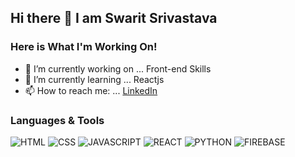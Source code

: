 ## Hi there 👋 I am Swarit Srivastava

### Here is What I'm Working On!

- 🔭 I’m currently working on ... Front-end Skills
- 🌱 I’m currently learning ... Reactjs
- 📫 How to reach me: ... [LinkedIn](https://www.linkedin.com/in/swaritsrivastava/)

### Languages & Tools
![HTML](https://cdn.pixabay.com/photo/2017/08/05/11/16/logo-2582748_640.png)
![CSS](https://cdn-icons-png.flaticon.com/512/5968/5968242.png)
![JAVASCRIPT](https://coryrylan.com/assets/images/posts/types/javascript-800x800.png)
![REACT](https://cms-assets.tutsplus.com/cdn-cgi/image/width=400/uploads/users/34/posts/29003/preview_image/react.js.png)
![PYTHON](https://cdn3.iconfinder.com/data/icons/logos-and-brands-adobe/512/267_Python-512.png)
![FIREBASE](https://i0.wp.com/css-tricks.com/wp-content/uploads/2021/02/firebase-logo-icon.png?fit=1200%2C600&ssl=1)

